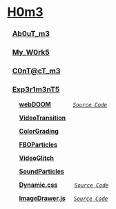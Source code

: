 # [H0m3](http://54.93.165.244/) #

### &nbsp;&nbsp; [Ab0uT_m3](http://54.93.165.244/about/) ###

### &nbsp;&nbsp; [My_W0rk5](http://54.93.165.244/works/) ###

### &nbsp;&nbsp; [C0nT@cT_m3](http://54.93.165.244/contacts/) ###

### &nbsp;&nbsp; [Exp3r1m3nT5](http://54.93.165.244/experiments/) ###

&nbsp;&nbsp;&nbsp;&nbsp;&nbsp;&nbsp; **[webDOOM](http://54.93.165.244/experiments/webDOOM/)** &nbsp;&nbsp;&nbsp;&nbsp;&nbsp;&nbsp;&nbsp;&nbsp;&nbsp;&nbsp;&nbsp; [_`Source Code`_](https://github.com/UstymUkhman/webDOOM)

&nbsp;&nbsp;&nbsp;&nbsp;&nbsp;&nbsp; **[VideoTransition](http://54.93.165.244/experiments/VideoTransition/)**

&nbsp;&nbsp;&nbsp;&nbsp;&nbsp;&nbsp; **[ColorGrading](http://54.93.165.244/experiments/ColorGrading/)**

&nbsp;&nbsp;&nbsp;&nbsp;&nbsp;&nbsp; **[FBOParticles](http://54.93.165.244/experiments/FBOParticles/)**

&nbsp;&nbsp;&nbsp;&nbsp;&nbsp;&nbsp; **[VideoGlitch](http://54.93.165.244/experiments/VideoGlitch/)**

&nbsp;&nbsp;&nbsp;&nbsp;&nbsp;&nbsp; **[SoundParticles](http://54.93.165.244/experiments/SoundParticles/)**

&nbsp;&nbsp;&nbsp;&nbsp;&nbsp;&nbsp; **[Dynamic.css](http://54.93.165.244/experiments/DynamicCss/)** &nbsp;&nbsp;&nbsp;&nbsp;&nbsp;&nbsp;&nbsp;&nbsp; [_`Source Code`_](https://github.com/UstymUkhman/Dynamic.css)

&nbsp;&nbsp;&nbsp;&nbsp;&nbsp;&nbsp; **[ImageDrawer.js](http://54.93.165.244/experiments/ImageDrawerJs/)** &nbsp;&nbsp;&nbsp; [_`Source Code`_](https://github.com/UstymUkhman/ImageDrawer.js)
